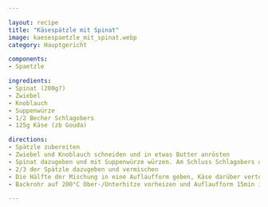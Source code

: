 ```yaml
---

layout: recipe
title: "Käsespätzle mit Spinat"
image: kaesespaetzle_mit_spinat.webp
category: Hauptgericht

components:
- Spaetzle

ingredients:
- Spinat (200g?)
- Zwiebel
- Knoblauch
- Suppenwürze
- 1/2 Becher Schlagobers
- 125g Käse (zb Gouda)

directions:
- Spätzle zubereiten
- Zwiebel und Knoblauch schneiden und in etwas Butter anrösten
- Spinat dazugeben und mit Suppenwürze würzen. Am Schluss Schlagobers dazugeben
- 2/3 der Spätzle dazugeben und vermischen
- Die Hälfte der Mischung in eine Auflaufform geben, Käse darüber verteilen, den Rest in die Auflaufform geben, die restlichen 1/3 Spätzle oben drauf und oben mit Käse bedecken
- Backrohr auf 200°C Ober-/Unterhitze vorheizen und Auflaufform 15min ins Backrohr geben

---
```


